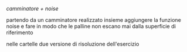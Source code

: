 *camminatore + noise*

partendo da un camminatore realizzato insieme aggiungere la funzione noise e fare in modo che le palline non escano mai dalla superficie di riferimento

nelle cartelle due versione di risoluzione dell'esercizio
